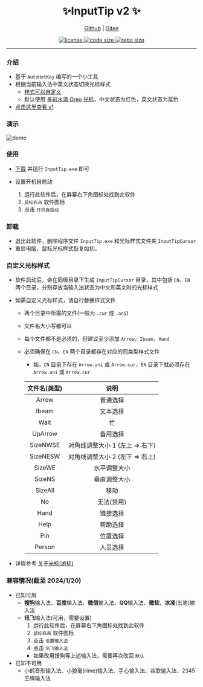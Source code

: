<p align="center">
    <h1 align="center">✨InputTip v2 ✨</h1>
</p>

<p align="center">
    <a href="https://github.com/abgox/InputTip">Github</a> |
    <a href="https://gitee.com/abgox/InputTip">Gitee</a>
</p>

<p align="center">
    <a href="https://github.com/abgox/InputTip/blob/main/LICENSE">
        <img src="https://img.shields.io/github/license/abgox/InputTip" alt="license" />
    </a>
    <a href="https://img.shields.io/github/languages/code-size/abgox/InputTip.svg">
        <img src="https://img.shields.io/github/languages/code-size/abgox/InputTip.svg" alt="code size" />
    </a>
    <a href="https://img.shields.io/github/repo-size/abgox/InputTip.svg">
        <img src="https://img.shields.io/github/repo-size/abgox/InputTip.svg" alt="repo size" />
    </a>
</p>

---

### 介绍

-   基于 `AutoHotKey` 编写的一个小工具
-   根据当前输入法中英文状态切换光标样式
    -   [样式可以自定义](#自定义光标样式)
    -   默认使用 [多彩水滴 Oreo 光标](https://zhutix.com/ico/oreo-cu)，中文状态为红色，英文状态为蓝色
-   [点击这里查看 v1](./src/v1/README-CN.md)

### 演示

![demo](https://abgop.netlify.app/InputTip/demo_v2.gif)

### 使用

-   [下载](https://gitee.com/abgox/InputTip/releases/download/v2.0.0/InputTip.exe) 并运行 `InputTip.exe` 即可

-   设置开机自启动
    1. 运行此软件后，在屏幕右下角图标处找到此软件
    2. `鼠标右击` 软件图标
    3. 点击 `开机自启动`

### 卸载

-   退出此软件，删除程序文件 `InputTip.exe` 和光标样式文件夹 `InputTipCursor`
-   重启电脑，鼠标光标样式恢复如初。

### 自定义光标样式

-   软件启动后，会在同级目录下生成 `InputTipCursor` 目录，其中包括 `CN`、`EN` 两个目录，分别存放当输入法状态为中文和英文时的光标样式
-   如需自定义光标样式，请自行替换样式文件

    -   两个目录中所需的文件(一般为 `.cur` 或 `.ani`)
    -   文件名大小写都可以
    -   每个文件都不是必须的，但建议至少添加 `Arrow`，`Ibeam`，`Hand`
    -   必须确保在 `CN`、`EN` 两个目录都存在对应的同类型样式文件

        -   如，`CN` 目录下存在 `Arrow.ani` 或 `Arrow.cur`，`EN` 目录下就必须存在 `Arrow.ani` 或 `Arrow.cur`

        | 文件名(类型) |              说明               |
        | :----------: | :-----------------------------: |
        |    Arrow     |            普通选择             |
        |    Ibeam     |            文本选择             |
        |     Wait     |               忙                |
        |   UpArrow    |            备用选择             |
        |   SizeNWSE   | 对角线调整大小 1 (左上 => 右下) |
        |   SizeNESW   | 对角线调整大小 2 (左下 => 右上) |
        |    SizeWE    |          水平调整大小           |
        |    SizeNS    |          垂直调整大小           |
        |   SizeAll    |              移动               |
        |      No      |           无法(禁用)            |
        |     Hand     |            链接选择             |
        |     Help     |            帮助选择             |
        |     Pin      |            位置选择             |
        |    Person    |            人员选择             |

-   详情参考 [关于光标(游标)](https://learn.microsoft.com/zh-cn/windows/win32/menurc/about-cursors)

### 兼容情况(截至 2024/1/20)

-   已知可用
    -   **搜狗**输入法、**百度**输入法、**微信**输入法、**QQ**输入法、**微软**、**冰凌**(五笔)输入法
    -   **讯飞**输入法(可用，需要设置)
        1.  运行此软件后，在屏幕右下角图标处找到此软件
        2.  `鼠标右击` 软件图标
        3.  点击 `设置输入法`
        4.  点击 `讯飞输入法`
        -   如果改用搜狗等上述输入法，需要再次改回 `默认`
-   已知不可用
    -   小鹤音形输入法、小狼毫(rime)输入法、手心输入法、谷歌输入法、2345 王牌输入法
